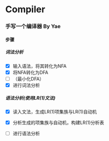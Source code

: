 # Compiler

### 手写一个编译器     By Yae

#### 步骤

##### 词法分析

- [x] 输入语法，将其转化为NFA
- [x] 将NFA转化为DFA
- [ ] （最小化DFA）
- [x] 进行词法分析

##### 语法分析(使用LR(1)文法)

- [x] 读入文法，生成LR(1)项集族与LR(1)自动机
- [x] 分析生成的项集族与自动机，构建LR(1)分析表
- [ ] 进行语法分析

